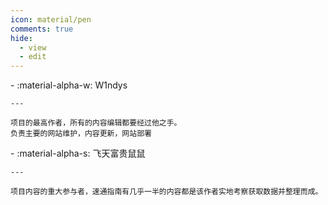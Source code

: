 ```yaml
---
icon: material/pen
comments: true
hide:
  - view
  - edit
---
```


<div class="grid cards" markdown>
<div class="grid cards" markdown>
-   :material-alpha-w: W1ndys

    ---

    项目的最高作者，所有的内容编辑都要经过他之手。
    负责主要的网站维护，内容更新，网站部署

</div>
<div class="grid cards" markdown>
-   :material-alpha-s: 飞天富贵鼠鼠

    ---

    项目内容的重大参与者，速通指南有几乎一半的内容都是该作者实地考察获取数据并整理而成。

</div>
</div>

 